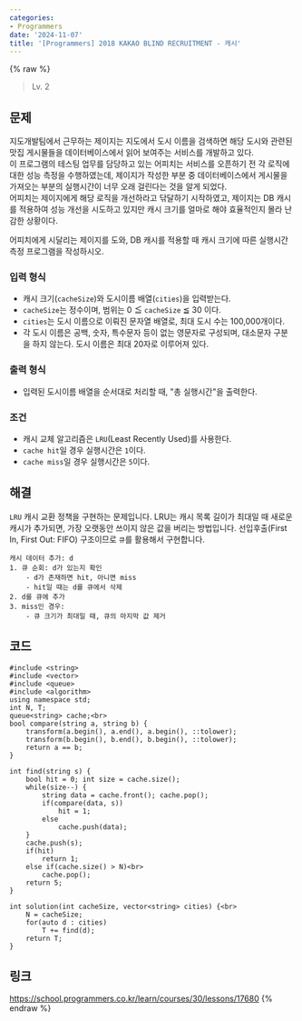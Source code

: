 ```yaml
---
categories:
- Programmers
date: '2024-11-07'
title: '[Programmers] 2018 KAKAO BLIND RECRUITMENT - 캐시'
---
```


{% raw %}
> Lv. 2<br>

## 문제
지도개발팀에서 근무하는 제이지는 지도에서 도시 이름을 검색하면 해당 도시와 관련된 맛집 게시물들을 데이터베이스에서 읽어 보여주는 서비스를 개발하고 있다.  
이 프로그램의 테스팅 업무를 담당하고 있는 어피치는 서비스를 오픈하기 전 각 로직에 대한 성능 측정을 수행하였는데, 제이지가 작성한 부분 중 데이터베이스에서 게시물을 가져오는 부분의 실행시간이 너무 오래 걸린다는 것을 알게 되었다.  
어피치는 제이지에게 해당 로직을 개선하라고 닦달하기 시작하였고, 제이지는 DB 캐시를 적용하여 성능 개선을 시도하고 있지만 캐시 크기를 얼마로 해야 효율적인지 몰라 난감한 상황이다.

어피치에게 시달리는 제이지를 도와, DB 캐시를 적용할 때 캐시 크기에 따른 실행시간 측정 프로그램을 작성하시오.

### 입력 형식
-   캐시 크기(`cacheSize`)와 도시이름 배열(`cities`)을 입력받는다.
-   `cacheSize`는 정수이며, 범위는 0 ≦  `cacheSize`  ≦ 30 이다.
-   `cities`는 도시 이름으로 이뤄진 문자열 배열로, 최대 도시 수는 100,000개이다.
-   각 도시 이름은 공백, 숫자, 특수문자 등이 없는 영문자로 구성되며, 대소문자 구분을 하지 않는다. 도시 이름은 최대 20자로 이루어져 있다.

### 출력 형식
-   입력된 도시이름 배열을 순서대로 처리할 때, "총 실행시간"을 출력한다.

### 조건
-   캐시 교체 알고리즘은  `LRU`(Least Recently Used)를 사용한다.
-   `cache hit`일 경우 실행시간은  `1`이다.
-   `cache miss`일 경우 실행시간은  `5`이다.

## 해결
`LRU` 캐시 교환 정책을 구현하는 문제입니다. LRU는 캐시 목록 길이가 최대일 때 새로운 캐시가 추가되면, 가장 오랫동안 쓰이지 않은 값을 버리는 방법입니다. 선입후출(First In, First Out: FIFO) 구조이므로 `큐`를 활용해서 구현합니다.

```
캐시 데이터 추가: d
1. 큐 순회: d가 있는지 확인
	- d가 존재하면 hit, 아니면 miss
	- hit일 때는 d를 큐에서 삭제
2. d를 큐에 추가
3. miss인 경우:
	- 큐 크기가 최대일 때, 큐의 마지막 값 제거
```

## 코드
```
#include <string>
#include <vector>
#include <queue>
#include <algorithm>
using namespace std;
int N, T;
queue<string> cache;<br>
bool compare(string a, string b) {
    transform(a.begin(), a.end(), a.begin(), ::tolower);
    transform(b.begin(), b.end(), b.begin(), ::tolower);
    return a == b;
}

int find(string s) {
    bool hit = 0; int size = cache.size();
    while(size--) {
        string data = cache.front(); cache.pop();
        if(compare(data, s))
            hit = 1;
        else
            cache.push(data);
    }
    cache.push(s);
    if(hit) 
        return 1;
    else if(cache.size() > N)<br>
        cache.pop();
    return 5;
}

int solution(int cacheSize, vector<string> cities) {<br>
    N = cacheSize;
    for(auto d : cities)
        T += find(d);
    return T;
}
```

## 링크
https://school.programmers.co.kr/learn/courses/30/lessons/17680
{% endraw %}